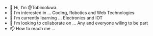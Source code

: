 - 👋 Hi, I’m @Tobinioluwa
- 👀 I’m interested in ... Coding, Robotics and Web Technologies 
- 🌱 I’m currently learning ... Electronics and IOT
- 💞️ I’m looking to collaborate on ... Any and everyone wiling to be part
- 📫 How to reach me ... 

<!---
Tobinioluwa/Tobinioluwa is a ✨ special ✨ repository because its `README.md` (this file) appears on your GitHub profile.
You can click the Preview link to take a look at your changes.
--->
